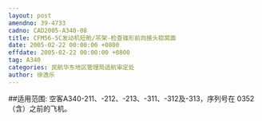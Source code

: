 ```yaml
---
layout: post
amendno: 39-4733
cadno: CAD2005-A340-08
title: CFM56-5C发动机短舱/吊架-检查锥形前向接头锪窝面
date: 2005-02-22 00:00:00 +0800
effdate: 2005-02-22 00:00:00 +0800
tag: A340
categories: 民航华东地区管理局适航审定处
author: 徐逸乐
---
```


##适用范围:
空客A340-211、-212、-213、-311、-312及-313，序列号在 0352（含）之前的飞机。

